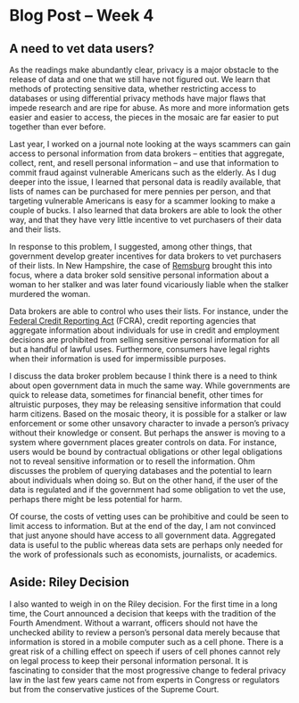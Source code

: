 # Blog Post – Week 4

## A need to vet data users?

As the readings make abundantly clear, privacy is a major obstacle to the release of data and one that we still have not figured out.  We learn that methods of protecting sensitive data, whether restricting access to databases or using differential privacy methods have major flaws that impede research and are ripe for abuse.  As more and more information gets easier and easier to access, the pieces in the mosaic are far easier to put together than ever before.  

Last year, I worked on a journal note looking at the ways scammers can gain access to personal information from data brokers – entities that aggregate, collect, rent, and resell personal information – and use that information to commit fraud against vulnerable Americans such as the elderly.  As I dug deeper into the issue, I learned that personal data is readily available, that lists of names can be purchased for mere pennies per person, and that targeting vulnerable Americans is easy for a scammer looking to make a couple of bucks.  I also learned that data brokers are able to look the other way, and that they have very little incentive to vet purchasers of their data and their lists.  

In response to this problem, I suggested, among other things, that government develop greater incentives for data brokers to vet purchasers of their lists.  In New Hampshire, the case of [Remsburg](http://caselaw.findlaw.com/nh-supreme-court/1132429.html) brought this into focus, where a data broker sold sensitive personal information about a woman to her stalker and was later found vicariously liable when the stalker murdered the woman.

Data brokers are able to control who uses their lists.  For instance, under the [Federal Credit Reporting Act](http://en.wikipedia.org/wiki/Fair_Credit_Reporting_Act) (FCRA), credit reporting agencies that aggregate information about individuals for use in credit and employment decisions are prohibited from selling sensitive personal information for all but a handful of lawful uses.  Furthermore, consumers have legal rights when their information is used for impermissible purposes.

I discuss the data broker problem because I think there is a need to think about open government data in much the same way.  While governments are quick to release data, sometimes for financial benefit, other times for altruistic purposes, they may be releasing sensitive information that could harm citizens.  Based on the mosaic theory, it is possible for a stalker or law enforcement or some other unsavory character to invade a person’s privacy without their knowledge or consent.  But perhaps the answer is moving to a system where government places greater controls on data. For instance, users would be bound by contractual obligations or other legal obligations not to reveal sensitive information or to resell the information.  Ohm discusses the problem of querying databases and the potential to learn about individuals when doing so.  But on the other hand, if the user of the data is regulated and if the government had some obligation to vet the use, perhaps there might be less potential for harm.

Of course, the costs of vetting uses can be prohibitive and could be seen to limit access to information.  But at the end of the day, I am not convinced that just anyone should have access to all government data.  Aggregated data is useful to the public whereas data sets are perhaps only needed for the work of professionals such as economists, journalists, or academics.

## Aside: Riley Decision

I also wanted to weigh in on the Riley decision.  For the first time in a long time, the Court announced a decision that keeps with the tradition of the Fourth Amendment.  Without a warrant, officers should not have the unchecked ability to review a person’s personal data merely because that information is stored in a mobile computer such as a cell phone.  There is a great risk of a chilling effect on speech if users of cell phones cannot rely on legal process to keep their personal information personal.  It is fascinating to consider that the most progressive change to federal privacy law in the last few years came not from experts in Congress or regulators but from the conservative justices of the Supreme Court.
